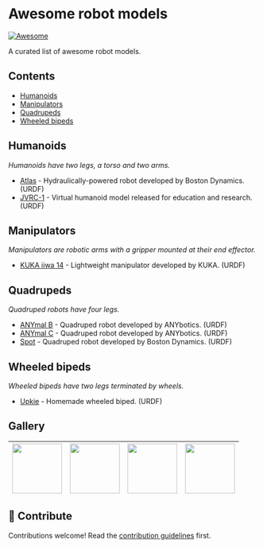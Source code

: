 # Awesome robot models

[![Awesome](https://awesome.re/badge.svg)](https://awesome.re)

A curated list of awesome robot models.

## Contents

* [Humanoids](#humanoids)
* [Manipulators](#manipulators)
* [Quadrupeds](#quadrupeds)
* [Wheeled bipeds](#wheeled-bipeds)

## Humanoids

_Humanoids have two legs, a torso and two arms._

* [Atlas](https://github.com/RobotLocomotion/drake/tree/master/examples/atlas) - Hydraulically-powered robot developed by Boston Dynamics. (URDF)
* [JVRC-1](https://github.com/stephane-caron/jvrc_description) - Virtual humanoid model released for education and research. (URDF)

## Manipulators

_Manipulators are robotic arms with a gripper mounted at their end effector._

* [KUKA iiwa 14](https://github.com/RobotLocomotion/drake/tree/e3beced2025277411b456e11450316d07a146f5a/manipulation/models/iiwa_description) - Lightweight manipulator developed by KUKA. (URDF)

## Quadrupeds

_Quadruped robots have four legs._

* [ANYmal B](https://github.com/ANYbotics/anymal_b_simple_description) - Quadruped robot developed by ANYbotics. (URDF)
* [ANYmal C](https://github.com/ANYbotics/anymal_c_simple_description) - Quadruped robot developed by ANYbotics. (URDF)
* [Spot](https://github.com/clearpathrobotics/spot_ros/tree/master/spot_description) - Quadruped robot developed by Boston Dynamics. (URDF)

## Wheeled bipeds

_Wheeled bipeds have two legs terminated by wheels._

* [Upkie](https://github.com/tasts-robots/upkie_description) - Homemade wheeled biped. (URDF)

## Gallery

| <a href="https://github.com/stephane-caron/jvrc_description"><img src="https://camo.githubusercontent.com/7280150c3c3a7c14075b90644d4c44966b5bdcf8b63260c1821ae3bd6766ac12/68747470733a2f2f736361726f6e2e696e666f2f696d616765732f6a767263312d6d6f64656c2e706e67" width="100"></a> | <a href="https://github.com/ANYbotics/anymal_b_simple_description"><img src="https://user-images.githubusercontent.com/1189580/161755631-3e23d2a5-431f-4b2c-a740-fee92a38a0cd.png" width="100" height="100"></a> | <a href="https://github.com/ANYbotics/anymal_c_simple_description"><img src="https://user-images.githubusercontent.com/1189580/161755668-75640c95-f6a9-405f-86bc-590a24ab4db6.png" width="100" height="100"></a> | <a href="https://github.com/clearpathrobotics/spot_ros/tree/master/spot_description"><img src="https://user-images.githubusercontent.com/1189580/161756006-10e81cce-cd7b-4888-a384-4defc902621c.png" width="100" height="100"></a> |
|--|--|--|--|

## 👷 Contribute

Contributions welcome! Read the [contribution guidelines](CONTRIBUTING.md) first.
